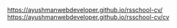  https://ayushmanwebdeveloper.github.io/rsschool-cv/
 https://ayushmanwebdeveloper.github.io/rsschool-cv/cv 
